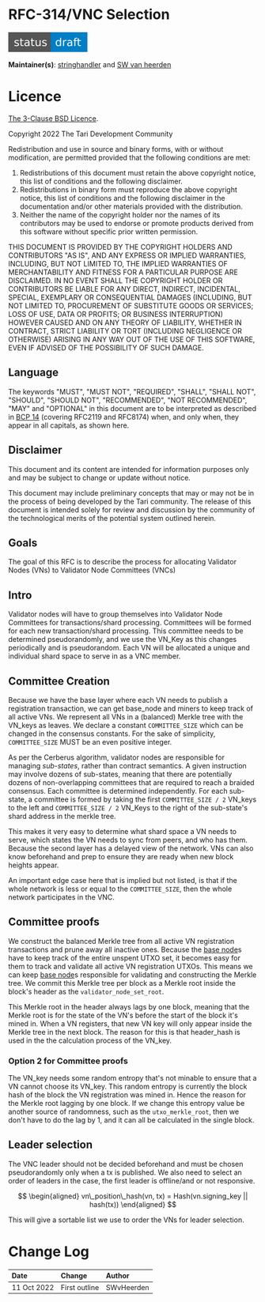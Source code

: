 # RFC-314/VNC Selection


![status: draft](theme/images/status-draft.svg)

**Maintainer(s)**: [stringhandler](https://github.com/stringhandler) and [SW van heerden](https://github.com/SWvheerden)

# Licence

[The 3-Clause BSD Licence](https://opensource.org/licenses/BSD-3-Clause).

Copyright 2022 The Tari Development Community

Redistribution and use in source and binary forms, with or without modification, are permitted provided that the
following conditions are met:

1. Redistributions of this document must retain the above copyright notice, this list of conditions and the following
   disclaimer.
2. Redistributions in binary form must reproduce the above copyright notice, this list of conditions and the following
   disclaimer in the documentation and/or other materials provided with the distribution.
3. Neither the name of the copyright holder nor the names of its contributors may be used to endorse or promote products
   derived from this software without specific prior written permission.

THIS DOCUMENT IS PROVIDED BY THE COPYRIGHT HOLDERS AND CONTRIBUTORS "AS IS", AND ANY EXPRESS OR IMPLIED WARRANTIES,
INCLUDING, BUT NOT LIMITED TO, THE IMPLIED WARRANTIES OF MERCHANTABILITY AND FITNESS FOR A PARTICULAR PURPOSE ARE
DISCLAIMED. IN NO EVENT SHALL THE COPYRIGHT HOLDER OR CONTRIBUTORS BE LIABLE FOR ANY DIRECT, INDIRECT, INCIDENTAL,
SPECIAL, EXEMPLARY OR CONSEQUENTIAL DAMAGES (INCLUDING, BUT NOT LIMITED TO, PROCUREMENT OF SUBSTITUTE GOODS OR
SERVICES; LOSS OF USE, DATA OR PROFITS; OR BUSINESS INTERRUPTION) HOWEVER CAUSED AND ON ANY THEORY OF LIABILITY,
WHETHER IN CONTRACT, STRICT LIABILITY OR TORT (INCLUDING NEGLIGENCE OR OTHERWISE) ARISING IN ANY WAY OUT OF THE USE OF
THIS SOFTWARE, EVEN IF ADVISED OF THE POSSIBILITY OF SUCH DAMAGE.

## Language

The keywords "MUST", "MUST NOT", "REQUIRED", "SHALL", "SHALL NOT", "SHOULD", "SHOULD NOT", "RECOMMENDED", 
"NOT RECOMMENDED", "MAY" and "OPTIONAL" in this document are to be interpreted as described in 
[BCP 14](https://tools.ietf.org/html/bcp14) (covering RFC2119 and RFC8174) when, and only when, they appear in all capitals, as 
shown here.

## Disclaimer

This document and its content are intended for information purposes only and may be subject to change or update
without notice.

This document may include preliminary concepts that may or may not be in the process of being developed by the Tari
community. The release of this document is intended solely for review and discussion by the community of the
technological merits of the potential system outlined herein.

## Goals
The goal of this RFC is to describe the process for allocating Validator Nodes (VNs) to Validator Node Committees (VNCs)

## Intro
Validator nodes will have to group themselves into Validator Node Committees for transactions/shard processing. Committees will be formed for each new transaction/shard processing. This committee needs to be determined pseudorandomly, and we use the VN_Key as this changes periodically and is pseudorandom. Each VN will be allocated a unique and individual shard space to serve in as a VNC member. 

## Committee Creation
Because we have the base layer where each VN needs to publish a registration transaction, we can get base_node and miners to keep track of all active VNs. We represent all VNs in a (balanced) Merkle tree with the VN_keys as leaves. We declare a constant `COMMITTEE_SIZE` which can be changed in the consensus constants.
For the sake of simplicity, `COMMITTEE_SIZE` MUST be an even positive integer.

As per the Cerberus algorithm, validator nodes are responsible for managing _sub-states_, rather than contract semantics. 
A given instruction may involve dozens of sub-states, meaning that there are potentially dozens of non-overlapping committees that are required to reach a braided consensus.
Each committee is determined independently. For each sub-state, a committee is formed by taking the first  `COMMITTEE_SIZE / 2` VN_keys to the left and `COMMITTEE_SIZE / 2` VN_Keys to the right of the sub-state's shard address in the merkle tree.

This makes it very easy to determine what shard space a VN needs to serve, which states the VN needs to sync from peers, and who has them. Because the
second layer has a delayed view of the network. VNs can also know beforehand and prep to ensure they are ready when new block heights appear. 

An important edge case here that is implied but not listed, is that if the whole network is less or equal to the `COMMITTEE_SIZE`, then the whole network participates in the VNC.

## Committee proofs
We construct the balanced Merkle tree from all active VN registration transactions and prune away all inactive ones. Because the [base node]s have to keep track
of the entire unspent UTXO set, it becomes easy for them to track and validate all active VN registration UTXOs. This means we can keep [base node]s 
responsible for validating and constructing the Merkle tree. We commit this Merkle tree per block as a Merkle root inside the block's header as the `validator_node_set_root`. 

This Merkle root in the header always lags by one block, meaning that the Merkle root is for the state of the VN's before the start of the block it's mined in. 
When a VN registers, that new VN key will only appear inside the Merkle tree in the next block. The reason for this is that header_hash is used in the
the calculation process of the VN_key. 

### Option 2 for Committee proofs
The VN_key needs some random entropy that's not minable to ensure that a VN cannot choose its VN_key. This random entropy is currently the block hash of the
block the VN registration was mined in. Hence the reason for the Merkle root lagging by one block. If we change this entropy value be another source of 
randomness, such as the `utxo_merkle_root`, then we don't have to do the lag by 1, and it can all be calculated in the single block.

## Leader selection
The VNC leader should not be decided beforehand and must be chosen pseudorandomly only when a tx is published. We also need to select an order of leaders
in the case, the first leader is offline/and or not responsive.

$$
\begin{aligned}
vn\_position\_hash(vn, tx) = Hash(vn.signing_key || hash(tx))
\end{aligned}
$$

This will give a sortable list we use to order the VNs for leader selection.

# Change Log

| Date        | Change              | Author    |
|:------------|:--------------------|:----------|
| 11 Oct 2022 | First outline       | SWvHeerden|


[base node]: Glossary.md#base-node
